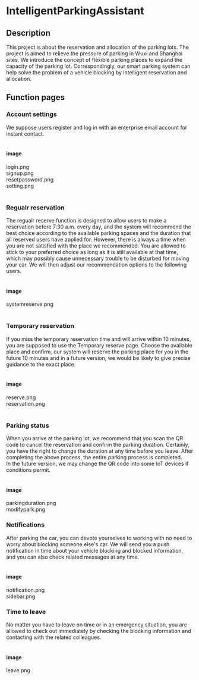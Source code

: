 # IntelligentParkingAssistant
## Description
This project is about the reservation and allocation of the parking lots. The project is aimed to relieve the pressure of parking in Wuxi and Shanghai sites. We introduce the concept of flexible parking places to expand the capacity of the parking lot. Correspondingly, our smart parking system can help solve the problem of a vehicle blocking by intelligent reservation and allocation.
## Function pages
### Account settings
We suppose users register and log in with an enterprise email account for instant contact.<br><br>
#### image
login.png<br> signup.png<br> resetpassword.png<br> setting.png <br><br>
### Regualr reservation
The regualr reserve function is designed to allow users to make a reservation before 7:30 a.m. every day, and the system will recommend the best choice according to the available parking spaces and the duration that all reserved users have applied for. However, there is always a time when you are not satisfied with the place we recommended. You are allowed to stick to your preferred choice as long as it is still available at that time, which may possibly cause unnecessary trouble to be disturbed for moving your car. We will then adjust our recommendation options to the following users.<br><br>
#### image
systemreserve.png<br><br>
### Temporary reservation
If you miss the temporary reservation time and will arrive within 10 minutes, you are supposed to use the Temporary reserve page. Choose the available place and confirm, our system will reserve the parking place for you in the future 10 minutes and in a future version, we would be likely to give precise guidance to the exact place.<br><br>
#### image
reserve.png<br> reservation.png<br><br>
### Parking status
When you arrive at the parking lot, we recommend that you scan the QR code to cancel the reservation and confirm the parking duration. Certainly, you have the right to change the duration at any time before you leave. After completing the above process, the entire parking process is completed.<br>In the future version, we may change the QR code into some IoT devices if conditions permit.<br><br>
#### image
parkingduration.png<br> modifypark.png<br>
### Notifications
After parking the car, you can devote yourselves to working with no need to worry about blocking someone else's car. We will send you a push notification in time about your vehicle blocking and blocked information, and you can also check related messages at any time. <br><br>
#### image
notification.png<br> sidebar.png<br>
### Time to leave
No matter you have to leave on time or in an emergency situation, you are allowed to check out immediately by checking the blocking information and contacting with the related colleagues.<br><br>
#### image
leave.png<br>
